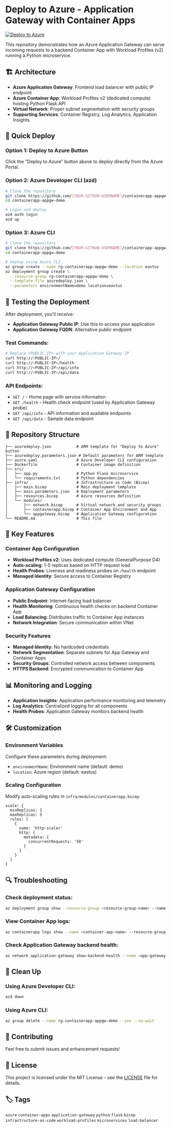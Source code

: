 # Deploy to Azure - Application Gateway with Container Apps

[![Deploy to Azure](https://aka.ms/deploytoazurebutton)](https://portal.azure.com/#create/Microsoft.Template/uri/https%3A%2F%2Fraw.githubusercontent.com%2F[YOUR-GITHUB-USERNAME]%2Fcontainerapp-appgw-demo%2Fmain%2Fazuredeploy.json)

This repository demonstrates how an Azure Application Gateway can serve incoming requests to a backend Container App with Workload Profiles (v2) running a Python microservice.

## 🏗️ Architecture

- **Azure Application Gateway**: Frontend load balancer with public IP endpoint
- **Azure Container App**: Workload Profiles v2 (dedicated compute) hosting Python Flask API
- **Virtual Network**: Proper subnet segmentation with security groups
- **Supporting Services**: Container Registry, Log Analytics, Application Insights

## 🚀 Quick Deploy

### Option 1: Deploy to Azure Button
Click the "Deploy to Azure" button above to deploy directly from the Azure Portal.

### Option 2: Azure Developer CLI (azd)
```bash
# Clone the repository
git clone https://github.com/[YOUR-GITHUB-USERNAME]/containerapp-appgw-demo.git
cd containerapp-appgw-demo

# Login and deploy
azd auth login
azd up
```

### Option 3: Azure CLI
```bash
# Clone the repository
git clone https://github.com/[YOUR-GITHUB-USERNAME]/containerapp-appgw-demo.git
cd containerapp-appgw-demo

# Deploy using Azure CLI
az group create --name rg-containerapp-appgw-demo --location eastus
az deployment group create \
  --resource-group rg-containerapp-appgw-demo \
  --template-file azuredeploy.json \
  --parameters environmentName=demo location=eastus
```

## 🧪 Testing the Deployment

After deployment, you'll receive:
- **Application Gateway Public IP**: Use this to access your application
- **Application Gateway FQDN**: Alternative public endpoint

### Test Commands:
```bash
# Replace <PUBLIC-IP> with your Application Gateway IP
curl http://<PUBLIC-IP>/
curl http://<PUBLIC-IP>/health
curl http://<PUBLIC-IP>/api/info
curl http://<PUBLIC-IP>/api/data
```

### API Endpoints:
- `GET /` - Home page with service information
- `GET /health` - Health check endpoint (used by Application Gateway probe)
- `GET /api/info` - API information and available endpoints  
- `GET /api/data` - Sample data endpoint

## 📁 Repository Structure

```
├── azuredeploy.json           # ARM template for "Deploy to Azure" button
├── azuredeploy.parameters.json # Default parameters for ARM template
├── azure.yaml                 # Azure Developer CLI configuration
├── Dockerfile                 # Container image definition
├── src/
│   ├── app.py                 # Python Flask microservice
│   └── requirements.txt       # Python dependencies
├── infra/                     # Infrastructure as Code (Bicep)
│   ├── main.bicep             # Main deployment template
│   ├── main.parameters.json   # Deployment parameters
│   ├── resources.bicep        # Azure resources definition
│   └── modules/
│       ├── network.bicep      # Virtual network and security groups
│       ├── containerapp.bicep # Container App Environment and App
│       └── appgateway.bicep   # Application Gateway configuration
└── README.md                  # This file
```

## 🔧 Key Features

### Container App Configuration
- **Workload Profiles v2**: Uses dedicated compute (GeneralPurpose D4)
- **Auto-scaling**: 1-5 replicas based on HTTP request load
- **Health Probes**: Liveness and readiness probes on `/health` endpoint
- **Managed Identity**: Secure access to Container Registry

### Application Gateway Configuration  
- **Public Endpoint**: Internet-facing load balancer
- **Health Monitoring**: Continuous health checks on backend Container App
- **Load Balancing**: Distributes traffic to Container App instances
- **Network Integration**: Secure communication within VNet

### Security Features
- **Managed Identity**: No hardcoded credentials
- **Network Segmentation**: Separate subnets for App Gateway and Container Apps
- **Security Groups**: Controlled network access between components
- **HTTPS Backend**: Encrypted communication to Container App

## 📊 Monitoring and Logging

- **Application Insights**: Application performance monitoring and telemetry
- **Log Analytics**: Centralized logging for all components  
- **Health Probes**: Application Gateway monitors backend health

## 🛠️ Customization

### Environment Variables
Configure these parameters during deployment:

- `environmentName`: Environment name (default: demo)
- `location`: Azure region (default: eastus)

### Scaling Configuration
Modify auto-scaling rules in `infra/modules/containerapp.bicep`:

```bicep
scale: {
  minReplicas: 1
  maxReplicas: 5
  rules: [
    {
      name: 'http-scaler'
      http: {
        metadata: {
          concurrentRequests: '50'
        }
      }
    }
  ]
}
```

## 🔍 Troubleshooting

### Check deployment status:
```bash
az deployment group show --resource-group <resource-group-name> --name <deployment-name>
```

### View Container App logs:
```bash
az containerapp logs show --name <container-app-name> --resource-group <resource-group-name>
```

### Check Application Gateway backend health:
```bash
az network application-gateway show-backend-health --name <app-gateway-name> --resource-group <resource-group-name>
```

## 🧹 Clean Up

### Using Azure Developer CLI:
```bash
azd down
```

### Using Azure CLI:
```bash
az group delete --name rg-containerapp-appgw-demo --yes --no-wait
```

## 🤝 Contributing

Feel free to submit issues and enhancement requests!

## 📄 License

This project is licensed under the MIT License - see the [LICENSE](LICENSE) file for details.

## 🏷️ Tags

`azure` `container-apps` `application-gateway` `python` `flask` `bicep` `infrastructure-as-code` `workload-profiles` `microservices` `load-balancer`